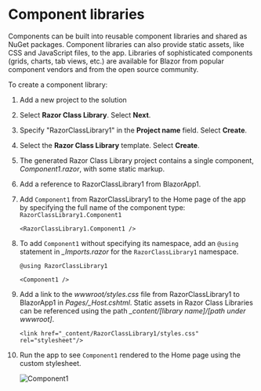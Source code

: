 # Component libraries

Components can be built into reusable component libraries and shared as NuGet packages. Component libraries can also provide static assets, like CSS and JavaScript files, to the app. Libraries of sophisticated components (grids, charts, tab views, etc.) are available for Blazor from popular component vendors and from the open source community.

To create a component library:

1. Add a new project to the solution
1. Select **Razor Class Library**. Select **Next**.
1. Specify "RazorClassLibrary1" in the **Project name** field. Select **Create**.
1. Select the **Razor Class Library** template. Select **Create**.
1. The generated Razor Class Library project contains a single component, *Component1.razor*, with some static markup.
1. Add a reference to RazorClassLibrary1 from BlazorApp1.
1. Add `Component1` from RazorClassLibrary1 to the Home page of the app by specifying the full name of the component type: `RazorClassLibrary1.Component1`

    ```
    <RazorClassLibrary1.Component1 />
    ```

1. To add `Component1` without specifying its namespace, add an `@using` statement in *_Imports.razor* for the `RazorClassLibrary1` namespace.

    ```
    @using RazorClassLibrary1
    ```

    ```
    <Component1 />
    ```

1. Add a link to the *wwwroot/styles.css* file from RazorClassLibrary1 to BlazorApp1 in *Pages/_Host.cshtml*. Static assets in Razor Class Libraries can be referenced using the path *_content/[library name]/[path under wwwroot]*.

    ```
    <link href="_content/RazorClassLibrary1/styles.css" rel="stylesheet"/>
    ```

1. Run the app to see `Component1` rendered to the Home page using the custom stylesheet.

    ![Component1](https://user-images.githubusercontent.com/1874516/67262748-b3114c00-f45a-11e9-88a2-09de1ab3103b.png)

